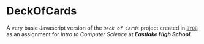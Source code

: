 DeckOfCards
===========

A very basic Javascript version of the _`Deck of Cards`_ project created in [`BYOB`](http://github.com/timtim17/BYOB/) as an assignment for _Intro to Computer Science_ at _**Eastlake High School**_.
